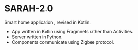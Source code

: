 # SARAH-2.0
Smart home application , revised in Kotlin. 
- App written in Kotlin using Fragmnets rather than Activities.
- Server written in Python.
- Components communicate using Zigbee protocol.
